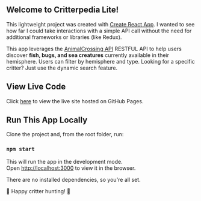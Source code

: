 ## Welcome to Critterpedia Lite! ##

This lightweight project was created with [Create React App](https://github.com/facebook/create-react-app).
I wanted to see how far I could take interactions with a simple API call without the need for additional frameworks or libraries (like Redux).

This app leverages the [AnimalCrossing API](http://acnhapi.com/) RESTFUL API to help users discover **fish, bugs, and sea creatures** currently available in their hemisphere. Users can filter by hemisphere and type. Looking for a specific critter? Just use the dynamic search feature. 

## View Live Code
Click [here](https://adgoldmintz.github.io/animal-crossing/) to view the live site hosted on GitHub Pages.

## Run This App Locally

Clone the project and, from the root folder, run: 
### `npm start`

This will run the app in the development mode.<br />
Open [http://localhost:3000](http://localhost:3000) to view it in the browser.

There are no installed dependencies, so you're all set.

🐞 Happy critter hunting! 🐛
